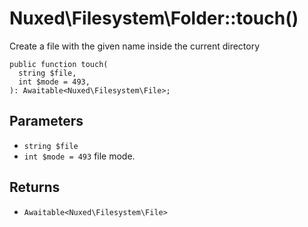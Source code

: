 # Nuxed\\Filesystem\\Folder::touch()




Create a file with the given name inside the current directory




``` Hack
public function touch(
  string $file,
  int $mode = 493,
): Awaitable<Nuxed\Filesystem\File>;
```




## Parameters




+ ` string $file `
+ ` int $mode = 493 ` file mode.




## Returns




* ` Awaitable<Nuxed\Filesystem\File> `